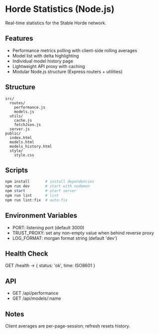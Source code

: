 # Horde Statistics (Node.js)

Real-time statistics for the Stable Horde network.

## Features
- Performance metrics polling with client-side rolling averages
- Model list with delta highlighting
- Individual model history page
- Lightweight API proxy with caching
- Modular Node.js structure (Express routers + utilities)

## Structure
```
src/
  routes/
    performance.js
    models.js
  utils/
    cache.js
    fetchJson.js
  server.js
public/
  index.html
  models.html
  models_history.html
  style/
    style.css
```

## Scripts
```powershell
npm install       # install dependencies
npm run dev       # start with nodemon
npm start         # start server
npm run lint      # lint
npm run lint:fix  # auto-fix
```

## Environment Variables
- PORT: listening port (default 3000)
- TRUST_PROXY: set any non-empty value when behind reverse proxy
- LOG_FORMAT: morgan format string (default 'dev')

## Health Check
GET /health -> { status: 'ok', time: ISO8601 }

## API
- GET /api/performance
- GET /api/models/:name

## Notes
Client averages are per-page-session; refresh resets history.
